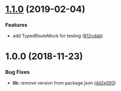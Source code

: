 # [1.1.0](https://github.com/smnbbrv/ngx-typed-router/compare/v1.0.1...v1.1.0) (2019-02-04)


### Features

* add TypedRouteMock for testing ([812cdab](https://github.com/smnbbrv/ngx-typed-router/commit/812cdab))

# 1.0.0 (2018-11-23)


### Bug Fixes

* **lib:** remove version from package.json ([dd2e593](https://github.com/smnbbrv/ngx-typed-router/commit/dd2e593))
